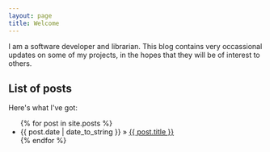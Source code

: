 ```yaml
---
layout: page
title: Welcome
---
```

I am a software developer and librarian.  This blog contains very
occassional updates on some of my projects, in the hopes that they
will be of interest to others.

## List of posts
Here's what I've got:

<ul class="posts">
  {% for post in site.posts %}
    <li><span>{{ post.date | date_to_string }}</span> &raquo; <a href="{{ BASE_PATH }}{{ post.url }}">{{ post.title }}</a></li>
  {% endfor %}
</ul>


